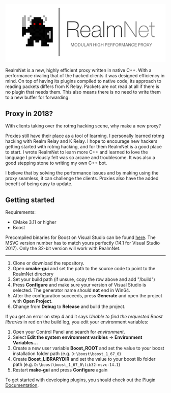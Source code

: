 ![](/realmnet_logo.png)

RealmNet is a new, highly efficient proxy written in native C++. With a performance rivaling that of the hacked clients it was designed efficiency in mind. On top of having its plugins compiled to native code, its approach to reading packets differs from K Relay. Packets are not read at all if there is no plugin that needs them. This also means there is no need to write them to a new buffer for forwarding.

## Proxy in 2018?

With clients taking over the rotmg hacking scene, why make a new proxy?

Proxies still have their place as a tool of learning. I personally learned rotmg hacking with Realm Relay and K Relay. I hope to encourage new hackers getting started with rotmg hacking, and for them RealmNet is a good place to start. I wrote RealmNet to learn more C++ and learned to love the language I previously felt was so arcane and troublesome. It was also a good stepping stone to writing my own C++ bot.

I believe that by solving the performance issues and by making using the proxy seamless, it can challenge the clients. Proxies also have the added benefit of being easy to update.

## Getting started

Requirements:
* CMake 3.11 or higher
* Boost

Precompiled binaries for Boost on Visual Studio can be found [here](https://sourceforge.net/projects/boost/files/boost-binaries/). The MSVC version number has to match yours perfectly (14.1 for Visual Studio 2017). Only the 32-bit version will work with RealmNet.

----

1. Clone or download the repository.
2. Open **cmake-gui** and set the path to the source code to point to the RealmNet directory
3. Set your build path (if unsure, copy the row above and add "/build")
4. Press **Configure** and make sure your version of Visual Studio is selected. The generator name should **not** end in Win64.
5. After the configuration succeeds, press **Generate** and open the project with **Open Project**.
6. Change from **Debug** to **Release** and build the project.

If you get an error on step 4 and it says *Unable to find the requested Boost libraries* in red on the build log, you edit your environment variables:

1. Open your Control Panel and search for *environment*.
2. Select **Edit the system environment varibles** -> **Environment Variables...**
3. Create a new user variable **Boost_ROOT** and set the value to your boost installation folder path (e.g. `D:\boost\boost_1_67_0`)
4. Create **Boost_LIBRARYDIR** and set the value to your boost lib folder path (e.g. `D:\boost\boost_1_67_0\lib32-msvc-14.1`)
5. Restart **make-gui** and press **Configure** again

To get started with developing plugins, you should check out the [Plugin Documentation](/documentation.md).
